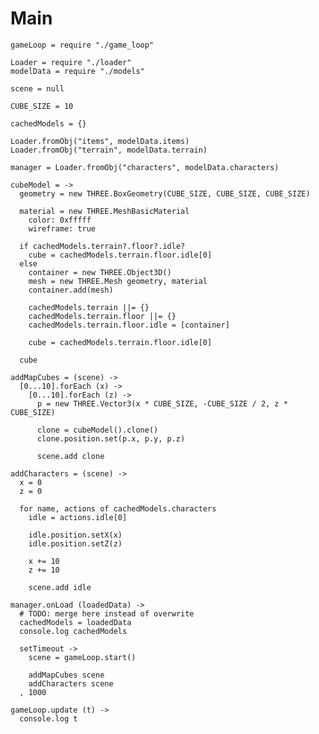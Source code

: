 Main
====

    gameLoop = require "./game_loop"

    Loader = require "./loader"
    modelData = require "./models"

    scene = null

    CUBE_SIZE = 10

    cachedModels = {}

    Loader.fromObj("items", modelData.items)
    Loader.fromObj("terrain", modelData.terrain)

    manager = Loader.fromObj("characters", modelData.characters)

    cubeModel = ->
      geometry = new THREE.BoxGeometry(CUBE_SIZE, CUBE_SIZE, CUBE_SIZE)

      material = new THREE.MeshBasicMaterial
        color: 0xfffff
        wireframe: true

      if cachedModels.terrain?.floor?.idle?
        cube = cachedModels.terrain.floor.idle[0]
      else
        container = new THREE.Object3D()
        mesh = new THREE.Mesh geometry, material
        container.add(mesh)

        cachedModels.terrain ||= {}
        cachedModels.terrain.floor ||= {}
        cachedModels.terrain.floor.idle = [container]

        cube = cachedModels.terrain.floor.idle[0]

      cube

    addMapCubes = (scene) ->
      [0...10].forEach (x) ->
        [0...10].forEach (z) ->
          p = new THREE.Vector3(x * CUBE_SIZE, -CUBE_SIZE / 2, z * CUBE_SIZE)

          clone = cubeModel().clone()
          clone.position.set(p.x, p.y, p.z)

          scene.add clone

    addCharacters = (scene) ->
      x = 0
      z = 0

      for name, actions of cachedModels.characters
        idle = actions.idle[0]

        idle.position.setX(x)
        idle.position.setZ(z)

        x += 10
        z += 10

        scene.add idle

    manager.onLoad (loadedData) ->
      # TODO: merge here instead of overwrite
      cachedModels = loadedData
      console.log cachedModels

      setTimeout ->
        scene = gameLoop.start()

        addMapCubes scene
        addCharacters scene
      , 1000

    gameLoop.update (t) ->
      console.log t
